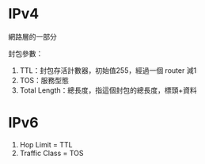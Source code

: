 # IPv4
網路層的一部分

封包參數：
1. TTL：封包存活計數器，初始值255，經過一個 router 減1
2. TOS：服務型態
3. Total Length：總長度，指這個封包的總長度，標頭+資料

# IPv6
1. Hop Limit = TTL
2. Traffic Class = TOS